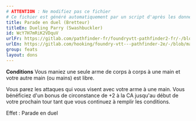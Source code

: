 ```yaml
---
# ATTENTION : Ne modifiez pas ce fichier
# Ce fichier est généré automatiquement par un script d'après les données du module Foundry VTT officiel et de sa traduction
title: Parade en duel (Bretteur)
titleEn: Dueling Parry (Swashbuckler)
id: WcY7H7mRiK2VDquV
urlFr: https://gitlab.com/pathfinder-fr/foundryvtt-pathfinder2-fr/-/blob/master/data/feats/WcY7H7mRiK2VDquV.htm
urlEn: https://gitlab.com/hooking/foundry-vtt---pathfinder-2e/-/blob/master/packs/data/feats.db/dueling-parry-swashbuckler.json
group: feats
layout: dons
---
```

**Conditions** Vous maniez une seule arme de corps à corps à une main et votre autre main (ou mains) est libre.

Vous parez les attaques qui vous visent avec votre arme à une main. Vous bénéficiez d'un bonus de circonstance de +2 à la CA jusqu'au début de votre prochain tour tant que vous continuez à remplir les conditions.

Effet : Parade en duel


